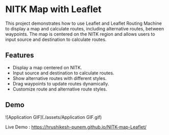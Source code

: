 # NITK Map with Leaflet
This project demonstrates how to use Leaflet and Leaflet Routing Machine to display a map and calculate routes, including alternative routes, between waypoints. The map is centered on the NITK region and allows users to input source and destination to calculate routes.
## Features
- Display a map centered on NITK.
- Input source and destination to calculate routes.
- Show alternative routes with different styles.
- Drag waypoints to update routes dynamically.
- Customize route and alternative route styles.
## Demo
![Application GIF](./assets/Application GIF.gif)

Live Demo : https://hrushikesh-punem.github.io/NITK-map-Leaflet/
